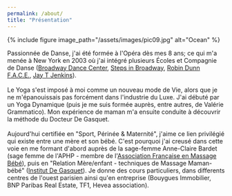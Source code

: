 ```yaml
---
permalink: /about/
title: "Présentation"
---
```


{% include figure image_path="/assets/images/pic09.jpg" alt="Ocean" %}

<div class="text-left">
Passionnée de Danse, j'ai été formée à l'Opéra dès mes 8 ans; ce qui m'a menée à New York en 2003 où j'ai intégré plusieurs Écoles et Compagnie de Danse (<a href="https://www.broadwaydancecenter.com" target="_new">Broadway Dance Center</a>, <a href="https://www.stepsnyc.com" target="_new">Steps in Broadway</a>, <a href="https://www.facebook.com/RobinDunnFACE" target="_new">Robin Dunn F.A.C.E.</a>, <a href="http://www.jettejazz.org/JayT_Jette/Jay_T.html" target="_new">Jay T Jenkins</a>).<br><br>
Le Yoga s'est imposé à moi comme un nouveau mode de Vie, alors que je ne m'épanouissais pas forcément dans l'industrie du Luxe. J'ai débuté par un Yoga Dynamique (puis je me suis formée auprès, entre autres, de Valérie Grammatico).
Mon expérience de maman m'a ensuite conduite à découvrir la méthode du Docteur De Gasquet.<br><br>
Aujourd'hui certifiée en "Sport, Périnée & Maternité", j'aime ce lien privilégié qui existe entre une mère et son bébé. C'est pourquoi j'ai creusé dans cette voie en me formant d'abord auprès de la sage-femme Anne-Claire Bardet (sage femme de l'APHP - membre de l'<a href="http://www.massage-bebe.asso.fr" target="_blank">Association Française en Massage Bébé</a>), puis en "Relation Mère/enfant - techniques de Massage Maman-bébé" (<a href="http://www.degasquet.com" target="_blank">Institut De Gasquet</a>).
Je donne des cours particuliers, dans differents centres de l'ouest parisien ainsi qu'en entreprise (Bouygues Immobilier, BNP Paribas Real Estate, TF1, Hevea association).
</div>
